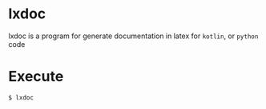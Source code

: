 # lxdoc

lxdoc is a program for generate documentation in latex for `kotlin`, or `python` code

# Execute

```
$ lxdoc
```